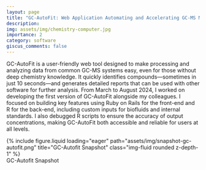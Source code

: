 ```yaml
---
layout: page
title: "GC-AutoFit: Web Application Automating and Accelerating GC-MS Metabolomics"
description: 
img: assets/img/chemistry-computer.jpg
importance: 2
category: software
giscus_comments: false
---
```


GC-AutoFit is a user-friendly web tool designed to make processing and analyzing data from common GC-MS systems easy, even for those without deep chemistry knowledge. It quickly identifies compounds—sometimes in just 10 seconds—and generates detailed reports that can be used with other software for further analysis. From March to August 2024, I worked on developing the first version of GC-AutoFit alongside my colleagues. I focused on building key features using Ruby on Rails for the front-end and R for the back-end, including custom inputs for biofluids and internal standards. I also debugged R scripts to ensure the accuracy of output concentrations, making GC-AutoFit both accessible and reliable for users at all levels.

<div class="row">
    <div class="col-sm mt-3 mt-md-0">
        {% include figure.liquid loading="eager" path="assets/img/snapshot-gc-autofit.png" title="GC-Autofit Snapshot" class="img-fluid rounded z-depth-1" %}
    </div>
</div>
<div class="caption">
    GC-Autofit Snapshot
</div>
